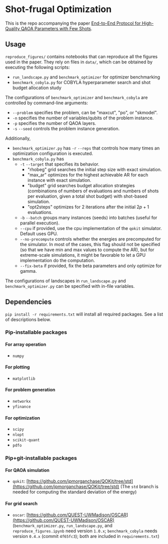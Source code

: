# Shot-frugal Optimization
This is the repo accompanying the paper [End-to-End Protocol for High-Quality QAOA Parameters with Few Shots](TBA).

## Usage
`reproduce_figures/` contains notebooks that can reproduce all the figures used in the paper. They rely on files in `data/`, which can be obtained by executing the following scripts:

- `run_landscape.py` and `benchmark_optimizer` for optimizer benchmarking
- `benchmark_cobyla.py` for COBYLA hyperparameter search and shot budget allocation study

The configurations of `benchmark_optimizer` and `benchmark_cobyla` are controlled by command-line arguments:

- `--problem` specifies the problem, can be "maxcut", "po", or "skmodel".
- `-n` specifies the number of variables/qubits of the problem instance.
- `-p` specifies the number of QAOA layers.
- `-s` `--seed` controls the problem instance generation.

Additionally, 
- `benchmark_optimizer.py` has `-r` `--reps` that controls how many times an optimization configuration is executed.
- `benchmark_cobyla.py` has 
    - `-t` `--target` that specifies its behavior.
        - "rhobeg" grid searches the initial step size with exact simulation.
        - "max_ar" optimizes for the highest achievable AR for each instance with exact simulation.
        - "budget" grid searches budget allocation strategies (combinations of numbers of evaluations and numbers of shots per evaluation, given a total shot budget) with shot-based simulation.
        - "opt2steps" optimizes for 2 iterations after the initial $2p+1$ evaluations.
    - `-b` `--batch` groups many instances (seeds) into batches (useful for parallel execution).
    - `--cpu` if provided, use the cpu implementation of the `qokit` simulator. Default uses GPU.
    - `--no-precompute` controls whether the energies are precomputed for the simulator. In most of the cases, this flag should not be specified (so that we have min and max values to compute the AR), but for extreme-scale simulations, it might be favorable to let a GPU implementation do the computation.
    - `--fix-beta` if provided, fix the beta parameters and only optimize for gamma.

The configurations of landscapes in `run_landscape.py` and `benchmark_optimizer.py` can be specified with in-file variables.

## Dependencies
`pip install -r requirements.txt` will install all required packages. See a list of descriptions below.

### Pip-installable packages
#### For array operation
- `numpy`

#### For plotting
- `matplotlib`

#### For problem generation
- `networkx`
- `yfinance`

#### For optimization
- `scipy`
- `nlopt`
- `scikit-quant`
- `pdfo`

### Pip+git-installable packages
#### For QAOA simulation
- `qokit`: [https://github.com/jpmorganchase/QOKit/tree/std](https://github.com/jpmorganchase/QOKit/tree/std) (The `std` branch is needed for computing the standard deviation of the energy)

#### For grid search
- `oscar`: [https://github.com/QUEST-UWMadison/OSCAR](https://github.com/QUEST-UWMadison/OSCAR) (`benchmark_optimizer.py`, `run_landscape.py`, and `reproduce_figures.ipynb` need version `1.0.x`; `benchmark_cobyla` needs version `0.4.x` (commit `4f65fc3`); both are included in `requirements.txt`)
